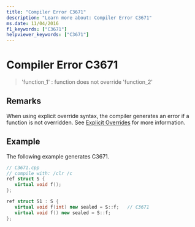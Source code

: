```yaml
---
title: "Compiler Error C3671"
description: "Learn more about: Compiler Error C3671"
ms.date: 11/04/2016
f1_keywords: ["C3671"]
helpviewer_keywords: ["C3671"]
---
```

# Compiler Error C3671

> 'function_1' : function does not override 'function_2'

## Remarks

When using explicit override syntax, the compiler generates an error if a function is not overridden.  See [Explicit Overrides](../../extensions/explicit-overrides-cpp-component-extensions.md) for more information.

## Example

The following example generates C3671.

```cpp
// C3671.cpp
// compile with: /clr /c
ref struct S {
   virtual void f();
};

ref struct S1 : S {
   virtual void f(int) new sealed = S::f;   // C3671
   virtual void f() new sealed = S::f;
};
```
